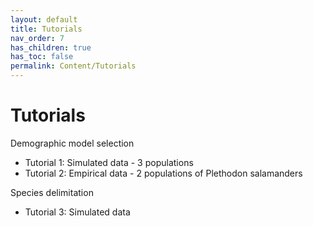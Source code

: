 ```yaml
---
layout: default
title: Tutorials
nav_order: 7
has_children: true
has_toc: false
permalink: Content/Tutorials
---
```


Tutorials
=======

Demographic model selection
- Tutorial 1: Simulated data - 3 populations
- Tutorial 2: Empirical data - 2 populations of Plethodon salamanders

Species delimitation
- Tutorial 3: Simulated data 

